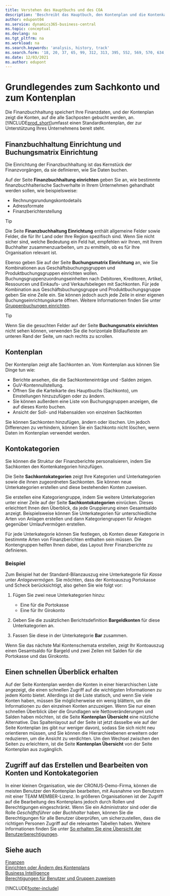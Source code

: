 ```yaml
---
title: Verstehen des Hauptbuchs und des COA
description: 'Beschreibt das Hauptbuch, den Kontenplan und die Kontenkategorien. Verwenden Sie die Seite Finanzbuchhaltung Einrichtung, um die Handhabung der Buchhaltung in Ihrer Firma festzulegen.'
author: edupont04
ms.service: dynamics365-business-central
ms.topic: conceptual
ms.devlang: na
ms.tgt_pltfrm: na
ms.workload: na
ms.search.keywords: 'analysis, history, track'
ms.search.form: '18, 20, 37, 65, 99, 312, 313, 395, 552, 569, 570, 634, 790, 791, 1158'
ms.date: 12/03/2021
ms.author: edupont
---
```

# <a name="understanding-the-general-ledger-and-the-chart-of-accounts"></a>Grundlegendes zum Sachkonto und zum Kontenplan

Die Finanzbuchhaltung speichert Ihre Finanzdaten, und der Kontenplan zeigt die Konten, auf die alle Sachposten gebucht werden, an. [!INCLUDE[prod_short](includes/prod_short.md)]umfasst einen Standardkontenplan, der zur Unterstützung Ihres Unternehmens bereit steht.

## <a name="general-ledger-setup-and-general-posting-setup"></a>Finanzbuchhaltung Einrichtung und Buchungsmatrix Einrichtung

Die Einrichtung der Finanzbuchhaltung ist das Kernstück der Finanzvorgängen, da sie definieren, wie Sie Daten buchen.  

Auf der Seite **Finanzbuchhaltung einrichten** geben Sie an, wie bestimmte finanzbuchhalterische Sachverhalte in Ihrem Unternehmen gehandhabt werden sollen, wie beispielsweise:  

* Rechnungsrundungskontodetails  
* Adressformate  
* Finanzberichterstellung  

> [!TIP]
> Die Seite **Finanzbuchhaltung Einrichtung** enthält allgemeine Felder sowie Felder, die für Ihr Land oder Ihre Region spezifisch sind. Wenn Sie nicht sicher sind, welche Bedeutung ein Feld hat, empfehlen wir Ihnen, mit Ihrem Buchhalter zusammenzuarbeiten, um zu ermitteln, ob es für Ihre Organisation relevant ist.  

Ebenso geben Sie auf der Seite **Buchungsmatrix Einrichtung** an, wie Sie Kombinationen aus Geschäftsbuchungsgruppen und Produktbuchungsgruppen einrichten wollen. Buchungsgruppenzuordnungseinheiten nach Debitoren, Kreditoren, Artikel, Ressourcen und Einkaufs- und Verkaufsbelegen mit Sachkonten. Für jede Kombination aus Geschäftsbuchungsgruppe und Produktbuchungsgruppe geben Sie eine Zeile ein. Sie können jedoch auch jede Zeile in einer eigenen Buchungseinrichtungskarte öffnen. Weitere Informationen finden Sie unter [Gruppenbuchungen einrichten](finance-posting-groups.md).  

> [!TIP]
> Wenn Sie die gesuchten Felder auf der Seite **Buchungsmatrix einrichten** nicht sehen können, verwenden Sie die horizontale Bildlaufleiste am unteren Rand der Seite, um nach rechts zu scrollen.  

## <a name="the-chart-of-accounts"></a>Kontenplan

Der Kontenplan zeigt alle Sachkonten an. Vom Kontenplan aus können Sie Dinge tun wie:  

* Berichte ansehen, die die Sachkonteneinträge und -Salden zeigen.  
* GuV-Kontennullstellung.  
* Öffnen Sie die Karteikarte des Hauptbuchs (Sachkonto), um Einstellungen hinzuzufügen oder zu ändern.  
* Sie können außerdem eine Liste von Buchungsgruppen anzeigen, die auf dieses Konto buchen.
* Ansicht der Soll- und Habensalden von einzelnen Sachkonten  

Sie können Sachkonten hinzufügen, ändern oder löschen. Um jedoch Differenzen zu verhindern, können Sie ein Sachkonto nicht löschen, wenn Daten im Kontenplan verwendet werden.  

## <a name="account-categories"></a>Kontokategorien

Sie können die Struktur der Finanzberichte personalisieren, indem Sie Sachkonten den Kontenkategorien hinzufügen.  

Die Seite **Sachkontokategorien** zeigt Ihre Kategorien und Unterkategorien sowie die ihnen zugeordneten Sachkonten. Sie können neue Unterkategorien erstellen und diese bestehenden Konten zuweisen.  

Sie erstellen eine Kategoriengruppe, indem Sie weitere Unterkategorien unter einer Zeile auf der Seite **Sachkontokategorien** einrücken. Dieses erleichtert Ihnen den Überblick, da jede Gruppierung einen Gesamtsaldo anzeigt. Beispielsweise können Sie Unterkategorien für unterschiedliche Arten von Anlagen erstellen und dann Kategoriengruppen für Anlagen gegenüber Umlaufvermögen erstellen.  

Für jede Unterkategorie können Sie festlegen, ob Konten dieser Kategorie in bestimmte Arten von Finanzberichten enthalten sein müssen. Die Kontengruppen helfen Ihnen dabei, das Layout Ihrer Finanzberichte zu definieren.  

### <a name="example"></a>Beispiel

Zum Beispiel hat der Standard-Bilanzauszug eine Unterkategorie für *Kasse* unter *Anlagevermögen*. Sie möchten, dass der Kontoauszug Portokasse und Scheck berücksichtigt, also gehen Sie wie folgt vor:  

1. Fügen Sie zwei neue Unterkategorien hinzu:

    * Eine für die Portokasse  
    * Eine für Ihr Girokonto  
2. Geben Sie die zusätzlichen Berichtsdefinition **Bargeldkonten** für diese Unterkategorien an.  
3. Fassen Sie diese in der Unterkategorie **Bar** zusammen.  

Wenn Sie das nächste Mal Kontenschemata erstellen, zeigt Ihr Kontoauszug einen Gesamtsaldo für Bargeld und zwei Zeilen mit Salden für die Portokasse und das Girokonto.  

## <a name="getting-a-quick-overview"></a>Einen schnellen Überblick erhalten

Auf der Seite Kontenplan werden die Konten in einer hierarchischen Liste angezeigt, die einen schnellen Zugriff auf die wichtigsten Informationen zu jedem Konto bietet. Allerdings ist die Liste statisch, und wenn Sie viele Konten haben, müssen Sie möglicherweise ein wenig blättern, um die Informationen zu den einzelnen Konten anzuzeigen. Wenn Sie nur einen schnellen Überblick über die Grundlagen wie Nettoveränderungen und Salden haben möchten, ist die Seite **Kontenplan Übersicht** eine nützliche Alternative. Das Spaltenlayout auf der Seite ist jetzt dasselbe wie auf der Seite Kontenplan (es gibt nur weniger davon), sodass Sie sich nicht neu orientieren müssen, und Sie können die Hierarchieebenen erweitern oder reduzieren, um die Ansicht zu verdichten. Um den Wechsel zwischen den Seiten zu erleichtern, ist die Seite **Kontenplan Übersicht** von der Seite Kontenplan aus zugänglich.

## <a name="access-to-create-and-edit-accounts-and-account-categories"></a>Zugriff auf das Erstellen und Bearbeiten von Konten und Kontokategorien

In einer kleinen Organisation, wie der CRONUS-Demo-Firma, können die meisten Benutzer den Kontenplan bearbeiten, mit Ausnahme von Benutzern mit einer TEAM MEMBER-Lizenz. In größeren Organisationen ist der Zugriff auf die Bearbeitung des Kontenplans jedoch durch Rollen und Berechtigungen eingeschränkt. Wenn Sie ein Administrator sind oder die Rolle *Geschäftsführer* oder *Buchhalter* haben, können Sie die Berechtigungen für alle Benutzer überprüfen, um sicherzustellen, dass die richtigen Personen Zugriff auf die relevanten Tabellen haben. Weitere Informationen finden Sie unter [So erhalten Sie eine Übersicht der Benutzerberechtigungen](ui-define-granular-permissions.md#to-get-an-overview-of-a-users-permissions).  

## <a name="see-also"></a>Siehe auch

[Finanzen](finance.md)  
[Einrichten oder Ändern des Kontenplans](finance-setup-chart-accounts.md)  
[Business Intelligence](bi.md)  
[Berechtigungen für Benutzer und Gruppen zuweisen](ui-define-granular-permissions.md)  


[!INCLUDE[footer-include](includes/footer-banner.md)]
